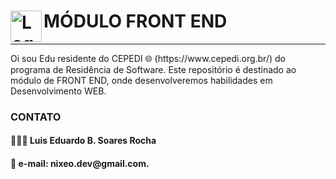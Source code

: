 # <img src="https://www.w3.org/html/logo/img/mark-word-icon.png" alt="Logo do HTML5" width="50" height="50" align="left"> MÓDULO FRONT END
<hr>
Oi sou Edu residente do CEPEDI 🌐 (https://www.cepedi.org.br/) do programa de Residência de Software. Este repositório é destinado ao módulo de FRONT END, onde desenvolveremos habilidades em Desenvolvimento WEB.

<h3>CONTATO</h3>

<h4>🧑🏾‍💻 Luis Eduardo B. Soares Rocha</h4>
<h4>📧 e-mail: nixeo.dev@gmail.com.</h4>

